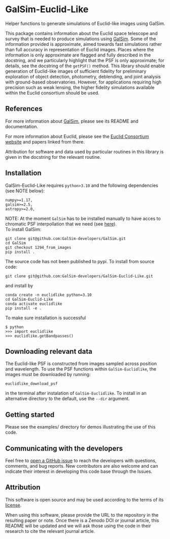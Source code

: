 # GalSim-Euclid-Like

Helper functions to generate simulations of Euclid-like images using GalSim.

This package contains information about the Euclid space telescope and survey that is needed to
produce simulations using [GalSim](https://github.com/GalSim-developers/GalSim).  Some of the
information provided is approximate, aimed towards fast simulations rather than full accuracy in
representation of Euclid images.  Places where the information is only approximate are flagged and
fully described in the docstring, and we particularly highlight that the PSF is only approximate;
for details, see the docstring of the `getPSF()` method.  This library should enable generation of
Euclid-like images of sufficient fidelity for preliminary exploration of object detection,
photometry, deblending, and joint analysis with ground-based observatories.  However, for
applications requiring high precision such as weak lensing, the higher fidelity simulations
available within the Euclid consortium should be used.

## References

For more information about [GalSim](https://github.com/GalSim-developers/GalSim), please see its README and documentation.

For more information about Euclid, please see the [Euclid Consortium website](https://www.euclid-ec.org/) and papers linked from there.

Attribution for software and data used by particular routines in this library is given in the docstring for the relevant routine.


## Installation

GalSim-Euclid-Like requires `python>3.10` and the following dependencies (see NOTE below):
```
numpy>=1.17,
galsim>=2.5,
astropy>=2.0,
```

NOTE:
At the moment `GalSim` has to be installed manually to have acces to chromatic PSF interpollation that we need (see [here](https://github.com/GalSim-developers/GalSim/pull/1296)).  
To install GalSim:
```
git clone git@github.com:GalSim-developers/GalSim.git
cd GalSim
git checkout 1294_from_images
pip install .
```

The source code has not been published to pypi. To install from source code:
```
git clone git@github.com:GalSim-developers/GalSim-Euclid-Like.git
```
and install by 
```
conda create -n euclidlike python=3.10
cd GalSim-Euclid-Like
conda activate euclidlike
pip install -e .
```

To make sure installation is successful
```
$ python
>>> import euclidlike
>>> euclidlike.getBandpasses()
```
## Downloading relevant data
The Euclid-like PSF is constructed from images sampled across position and wavelength. To use the PSF functions within `GalSim-Euclidlike`, the images must be downloaded by running:
```
euclidlike_download_psf
```
in the terminal after instalation of `GalSim-Euclidlike`. To install in an alternative directory to the default, use the `--dir` argument. 

## Getting started

Please see the examples/ directory for demos illustrating the use of this code.

## Communicating with the developers

Feel free to [open a GitHub issue](https://github.com/GalSim-developers/GalSim-Euclid-Like/issues) to reach the developers with questions, comments, and bug reports.  New contributors are also welcome and can indicate their interest in developing this code base through the Issues.

## Attribution

This software is open source and may be used according to the terms of its [license](LICENSE).

When using this software, please provide the URL to the repository in the resulting paper or note.  Once there is a Zenodo DOI or journal article, this README will be updated and we will ask those using the code in their research to cite the relevant journal article.

